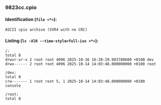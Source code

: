 ### 9823cc.cpio
#### Identification (`file <*>`):
```
ASCII cpio archive (SVR4 with no CRC)
```
#### Listing (`ls -AlR --time-style=full-iso <*>`):
```
/:
total 8
drwxr-xr-x 2 root root 4096 2025-10-16 16:38:29.983788680 +0100 dev
drwx------ 2 root root 4096 2025-10-14 14:03:48.000000000 +0100 root

/dev:
total 0
crw------- 1 root root 5, 1 2025-10-14 14:03:48.000000000 +0100 console

/root:
total 0
```

